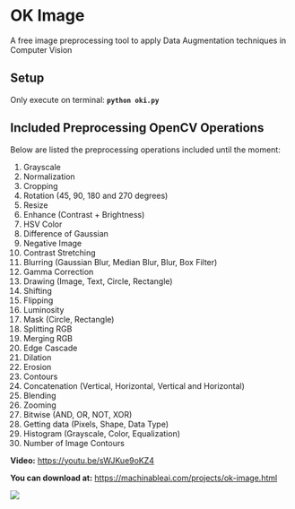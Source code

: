 # OK Image

A free image preprocessing tool to apply Data Augmentation techniques in Computer Vision

<h2>Setup</h2>
Only execute on terminal: <b><code>python oki.py</code></b>

<h2>Included Preprocessing OpenCV Operations</h2>
Below are listed the preprocessing operations included until the moment:

1. Grayscale
2. Normalization
3. Cropping
4. Rotation (45, 90, 180 and 270 degrees)
5. Resize
6. Enhance (Contrast + Brightness)
7. HSV Color
8. Difference of Gaussian
9. Negative Image
10. Contrast Stretching
11. Blurring (Gaussian Blur, Median Blur, Blur, Box Filter)
12. Gamma Correction
13. Drawing (Image, Text, Circle, Rectangle)
14. Shifting
15. Flipping
16. Luminosity
17. Mask (Circle, Rectangle)
18. Splitting RGB
19. Merging RGB
20. Edge Cascade
21. Dilation
22. Erosion
23. Contours
24. Concatenation (Vertical, Horizontal, Vertical and Horizontal)
25. Blending
26. Zooming
27. Bitwise (AND, OR, NOT, XOR)
28. Getting data (Pixels, Shape, Data Type)
29. Histogram (Grayscale, Color, Equalization)
30. Number of Image Contours

<b>Video:</b> https://youtu.be/sWJKue9oKZ4

<b>You can download at:</b> https://machinableai.com/projects/ok-image.html

<a href="https://www.buymeacoffee.com/igormcastro"><img src="https://img.buymeacoffee.com/button-api/?text=Buy me a coffee&emoji=&slug=igormcastro&button_colour=FFDD00&font_colour=000000&font_family=Cookie&outline_colour=000000&coffee_colour=ffffff" /></a>
